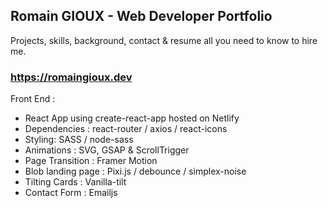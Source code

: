 ## Romain GIOUX - Web Developer Portfolio

Projects, skills, background, contact & resume all you need to know to hire me.

### https://romaingioux.dev

Front End :

- React App using create-react-app hosted on Netlify
- Dependencies : react-router / axios / react-icons
- Styling: SASS / node-sass
- Animations : SVG, GSAP & ScrollTrigger
- Page Transition : Framer Motion
- Blob landing page : Pixi.js / debounce / simplex-noise
- Tilting Cards : Vanilla-tilt
- Contact Form : Emailjs
